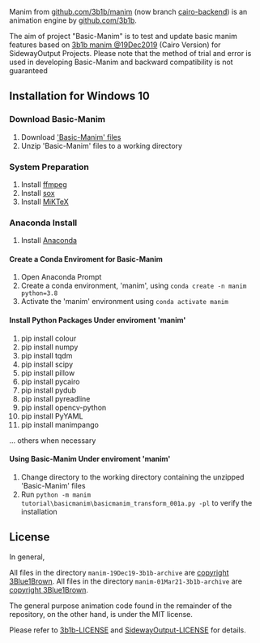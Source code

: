 Manim from [github.com/3b1b/manim](https://github.com/3b1b/manim) (now branch [cairo-backend](https://github.com/3b1b/manim/tree/cairo-backend)) is an animation engine 
by [github.com/3b1b](https://github.com/3b1b).

The aim of project "Basic-Manim" is to test and update basic manim features based on 
[3b1b manim @19Dec2019](https://github.com/3b1b/manim/tree/ba2f2f8840df37b2e7de2841c961d9a02b03c9e4) (Cairo Version) for SidewayOutput Projects. Please note that the method of trial and error is used in developing Basic-Manim and backward compatibility is not guaranteed

## Installation for Windows 10
### Download Basic-Manim
1. Download ['Basic-Manim' files](https://github.com/SidewayOutput/Basic-Manim/archive/main.zip)
2. Unzip 'Basic-Manim' files to a working directory

### System Preparation
1. Install [ffmpeg](https://www.ffmpeg.org)
2. Install [sox](http://sox.sourceforge.net)
3. Install [MiKTeX](https://miktex.org/download)

### Anaconda Install
1. Install [Anaconda](https://www.anaconda.com/products/individual)

#### Create a Conda Enviroment for Basic-Manim
1. Open Anaconda Prompt
2. Create a conda environment, 'manim', using `conda create -n manim python=3.8`
3. Activate the 'manim' environment using `conda activate manim`

#### Install Python Packages Under enviroment 'manim'
1. pip install colour
2. pip install numpy
3. pip install tqdm
4. pip install scipy
5. pip install pillow
6. pip install pycairo
7. pip install pydub
8. pip install pyreadline
9. pip install opencv-python
10. pip install PyYAML
11. pip install manimpango

... others when necessary

#### Using Basic-Manim Under enviroment 'manim'
1. Change directory to the working directory containing the unzipped 'Basic-Manim' files
2. Run `python -m manim tutorial\basicmanim\basicmanim_transform_001a.py -pl` to verify the installation

## License

In general,

All files in the directory `manim-19Dec19-3b1b-archive` are [copyright 3Blue1Brown](https://github.com/SidewayOutput/Basic-Manim/blob/main/manim-19Dec19-3b1b-archive/LICENSE).
All files in the directory `manim-01Mar21-3b1b-archive` are [copyright 3Blue1Brown](https://github.com/SidewayOutput/Basic-Manim/blob/main/manim-01Mar21-3b1b-archive/LICENSE.md).

The general purpose animation code found in the remainder of the repository, on the other hand, 
is under the MIT license.

Please refer to [3b1b-LICENSE](3b1b-LICENSE) and [SidewayOutput-LICENSE](SidewayOutput-LICENSE) for details.

